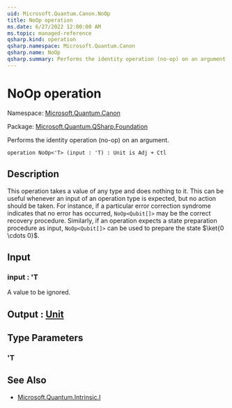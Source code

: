 ```yaml
---
uid: Microsoft.Quantum.Canon.NoOp
title: NoOp operation
ms.date: 6/27/2022 12:00:00 AM
ms.topic: managed-reference
qsharp.kind: operation
qsharp.namespace: Microsoft.Quantum.Canon
qsharp.name: NoOp
qsharp.summary: Performs the identity operation (no-op) on an argument.
---
```


# NoOp operation

Namespace: [Microsoft.Quantum.Canon](xref:Microsoft.Quantum.Canon)

Package: [Microsoft.Quantum.QSharp.Foundation](https://nuget.org/packages/Microsoft.Quantum.QSharp.Foundation)


Performs the identity operation (no-op) on an argument.

```qsharp
operation NoOp<'T> (input : 'T) : Unit is Adj + Ctl
```


## Description

This operation takes a value of any type and does nothing to it.This can be useful whenever an input of an operation type is expected,but no action should be taken.For instance, if a particular error correction syndrome indicates thatno error has occurred, `NoOp<Qubit[]>` may be the correct recoveryprocedure.Similarly, if an operation expects a state preparation procedure asinput, `NoOp<Qubit[]>` can be used to prepare the state$\ket{0 \cdots 0}$.

## Input

### input : 'T

A value to be ignored.



## Output : [Unit](xref:microsoft.quantum.qsharp.valueliterals#unit-literal)



## Type Parameters

### 'T



## See Also

- [Microsoft.Quantum.Intrinsic.I](xref:Microsoft.Quantum.Intrinsic.I)
